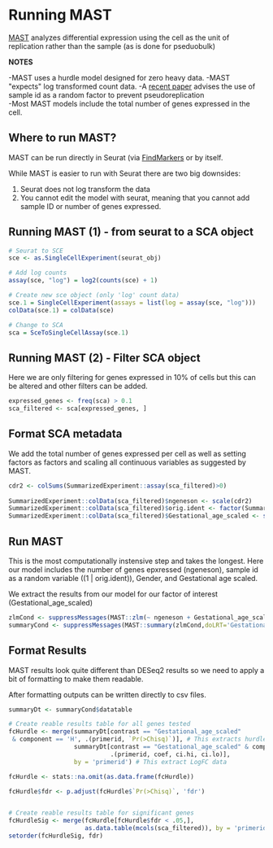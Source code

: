 # Running MAST

[MAST](https://github.com/RGLab/MAST) analyzes differential expression using the cell as the unit of replication rather than the sample (as is done for pseduobulk)
                                                                                                                                         
**NOTES**
                                                                                                                                         
-MAST uses a hurdle model designed for zero heavy data.
-MAST "expects" log transformed count data. 
-A [recent paper](https://doi.org/10.1038/s41467-021-21038-1) advises the use of sample id as a random factor to prevent pseudoreplication               
-Most MAST models include the total number of genes expressed in the cell.

## Where to run MAST?

MAST can be run directly in Seurat (via [FindMarkers](https://satijalab.org/seurat/reference/findmarkers) or by itself.

While MAST is easier to run with Seurat there are two big downsides:

1. Seurat does not log transform the data
2. You cannot edit the model with seurat, meaning that you cannot add sample ID or number of genes expressed.

## Running MAST (1) - from seurat to a SCA object


```r
# Seurat to SCE
sce <- as.SingleCellExperiment(seurat_obj)

# Add log counts
assay(sce, "log") = log2(counts(sce) + 1)

# Create new sce object (only 'log' count data)
sce.1 = SingleCellExperiment(assays = list(log = assay(sce, "log")))
colData(sce.1) = colData(sce)

# Change to SCA
sca = SceToSingleCellAssay(sce.1)

```

## Running MAST (2) - Filter SCA object

Here we are only filtering for genes expressed in 10% of cells but this can be altered and other filters can be added.

```r
expressed_genes <- freq(sca) > 0.1
sca_filtered <- sca[expressed_genes, ]

```

## Format SCA metadata

We add the total number of genes expressed per cell as well as setting factors as factors and scaling all continuous variables as suggested by MAST.

```r
cdr2 <- colSums(SummarizedExperiment::assay(sca_filtered)>0)
 
SummarizedExperiment::colData(sca_filtered)$ngeneson <- scale(cdr2)
SummarizedExperiment::colData(sca_filtered)$orig.ident <- factor(SummarizedExperiment::colData(sca_filtered)$orig.ident)
SummarizedExperiment::colData(sca_filtered)$Gestational_age_scaled <- scale(SummarizedExperiment::colData(sca_filtered)$Gestational_age)
```

## Run MAST

This is the most computationally instensive step and takes the longest. 
Here our model includes the number of genes epxressed (ngeneson), sample id as a random variable ((1 | orig.ident)), Gender, and Gestational age scaled.

We extract the results from our model for our factor of interest (Gestational_age_scaled)


```r
zlmCond <- suppressMessages(MAST::zlm(~ ngeneson + Gestational_age_scaled + Gender + (1 | orig.ident),  sca_filtered, method='glmer',ebayes = F,strictConvergence = FALSE))
summaryCond <- suppressMessages(MAST::summary(zlmCond,doLRT='Gestational_age_scaled'))
```

## Format Results

MAST results look quite different than DESeq2 results so we need to apply a bit of formatting to make them readable.

After formatting outputs can be written directly to csv files.
```r
summaryDt <- summaryCond$datatable

# Create reable results table for all genes tested
fcHurdle <- merge(summaryDt[contrast == "Gestational_age_scaled"
 & component == 'H', .(primerid, `Pr(>Chisq)`)], # This extracts hurdle p-values 
                  summaryDt[contrast == "Gestational_age_scaled" & component == 'logFC', 
                            .(primerid, coef, ci.hi, ci.lo)], 
                  by = 'primerid') # This extract LogFC data

fcHurdle <- stats::na.omit(as.data.frame(fcHurdle))

fcHurdle$fdr <- p.adjust(fcHurdle$`Pr(>Chisq)`, 'fdr')


# Create reable results table for significant genes
fcHurdleSig <- merge(fcHurdle[fcHurdle$fdr < .05,],
                     as.data.table(mcols(sca_filtered)), by = 'primerid')
setorder(fcHurdleSig, fdr)

```

